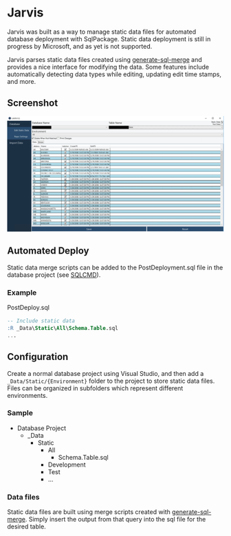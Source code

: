 # Jarvis
Jarvis was built as a way to manage static data files for automated database deployment with SqlPackage. Static data deployment is still in progress by Microsoft, and as yet is not supported.

Jarvis parses static data files created using [generate-sql-merge](https://github.com/readyroll/generate-sql-merge/blob/master/master.dbo.sp_generate_merge.sql) and provides a nice interface for modifying the data. Some features include automatically detecting data types while editing, updating edit time stamps, and more.

## Screenshot
![jarvis](screenshot.png)

## Automated Deploy
Static data merge scripts can be added to the PostDeployment.sql file in the database project (see [SQLCMD](https://docs.microsoft.com/en-us/sql/ssms/scripting/edit-sqlcmd-scripts-with-query-editor?redirectedfrom=MSDN&view=sql-server-ver15)).

### Example
PostDeploy.sql
``` sql
-- Include static data
:R _Data\Static\All\Schema.Table.sql
...
```

## Configuration
Create a normal database project using Visual Studio, and then add a `_Data/Static/{Environment}` folder to the project to store static data files. Files can be organized in subfolders which represent different environments.

### Sample
* Database Project
    * _Data
        * Static
            * All
                * Schema.Table.sql
            * Development
            * Test
            * ...
            
### Data files
Static data files are built using merge scripts created with [generate-sql-merge](https://github.com/readyroll/generate-sql-merge/blob/master/master.dbo.sp_generate_merge.sql). Simply insert the output from that query into the sql file for the desired table.
